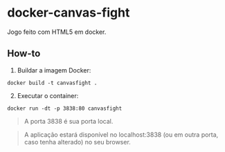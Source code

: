 # docker-canvas-fight

Jogo feito com HTML5 em docker.

## How-to

1. Buildar a imagem Docker:

`docker build -t canvasfight .`

2. Executar o container: 

`docker run -dt -p 3838:80 canvasfight`

> A porta 3838 é sua porta local. 

> A aplicação estará disponível no localhost:3838 (ou em outra porta, caso tenha alterado) no seu browser. 
